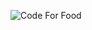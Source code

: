 ![Code For Food]([http://lifeismelody.com/wp-content/uploads/2014/03/DCM-toon-960x595.jpg](https://64.media.tumblr.com/a820dcfc128863b53d5041d985140d26/aabe55b6f2844f0e-7f/s540x810/457013407aa6e2fe3dbe7df2d73297e3f753cd69.gif))
